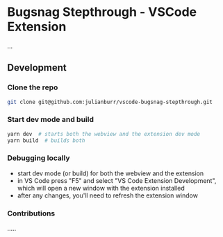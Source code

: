 # Bugsnag Stepthrough - VSCode Extension

...

## Development

### Clone the repo

```bash
git clone git@github.com:julianburr/vscode-bugsnag-stepthrough.git
```

### Start dev mode and build

```bash
yarn dev  # starts both the webview and the extension dev mode
yarn build  # builds both
```

### Debugging locally

- start dev mode (or build) for both the webview and the extension
- in VS Code press "F5" and select "VS Code Extension Development", which will open a new window with the extension installed
- after any changes, you'll need to refresh the extension window

### Contributions

.....
